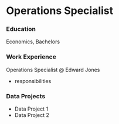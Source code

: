 # Operations Specialist 

### Education 
Economics, Bachelors

### Work Experience 
Operations Specialist @ Edward Jones
- responsibilities

### Data Projects
- Data Project 1
- Data Project 2

  
